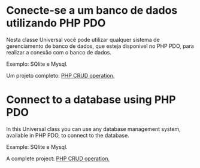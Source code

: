 # Conecte-se a um banco de dados utilizando PHP PDO
Nesta classe Universal você pode utilizar qualquer sistema de gerenciamento de banco de dados, 
que esteja disponivel no PHP PDO, para realizar a conexão com o banco de dados.

Exemplo: SQlite e Mysql.

Um projeto completo:  [PHP CRUD operation.](https://github.com/tigoCaval/crud)

# Connect to a database using PHP PDO
In this Universal class you can use any database management system,
available in PHP PDO, to connect to the database.

Example: SQlite e Mysql.

A complete project: [PHP CRUD operation.](https://github.com/tigoCaval/crud)
